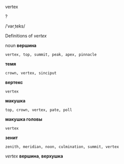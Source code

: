 vertex

?

/ˈvərˌteks/

Definitions of _vertex_

noun
**вершина**

    vertex, top, summit, peak, apex, pinnacle
**темя**

    crown, vertex, sinciput
**вертекс**

    vertex
**макушка**

    top, crown, vertex, pate, poll
**макушка головы**

    vertex
**зенит**

    zenith, meridian, noon, culmination, summit, vertex

_vertex_
**вершина**, **верхушка**